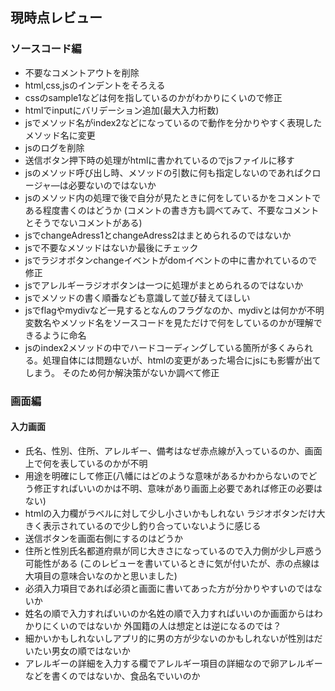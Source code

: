 ## 現時点レビュー
### ソースコード編
- 不要なコメントアウトを削除
- html,css,jsのインデントをそろえる
- cssのsample1などは何を指しているのかがわかりにくいので修正
- htmlでinputにバリデーション追加(最大入力桁数)
- jsでメソッド名がindex2などになっているので動作を分かりやすく表現したメソッド名に変更
- jsのログを削除
- 送信ボタン押下時の処理がhtmlに書かれているのでjsファイルに移す
- jsのメソッド呼び出し時、メソッドの引数に何も指定しないのであればクロージャ―は必要ないのではないか
- jsのメソッド内の処理で後で自分が見たときに何をしているかをコメントである程度書くのはどうか
(コメントの書き方も調べてみて、不要なコメントとそうでないコメントがある)
- jsでchangeAdress1とchangeAdress2はまとめられるのではないか
- jsで不要なメソッドはないか最後にチェック
- jsでラジオボタンchangeイベントがdomイベントの中に書かれているので修正
- jsでアレルギーラジオボタンは一つに処理がまとめられるのではないか
- jsでメソッドの書く順番なども意識して並び替えてほしい
- jsでflagやmydivなど一見するとなんのフラグなのか、mydivとは何かが不明
変数名やメソッド名をソースコードを見ただけで何をしているのかが理解できるように命名
- jsのindex2メソッドの中でハードコーディングしている箇所が多くみられる。処理自体には問題ないが、htmlの変更があった場合にjsにも影響が出てしまう。
そのため何か解決策がないか調べて修正


### 画面編
#### 入力画面
- 氏名、性別、住所、アレルギー、備考はなぜ赤点線が入っているのか、画面上で何を表しているのかが不明
- 用途を明確にして修正(八幡にはどのような意味があるかわからないのでどう修正すればいいのかは不明、意味があり画面上必要であれば修正の必要はない)
- htmlの入力欄がラベルに対して少し小さいかもしれない
  ラジオボタンだけ大きく表示されているので少し釣り合っていないように感じる
- 送信ボタンを画面右側にするのはどうか
- 住所と性別氏名都道府県が同じ大きさになっているので入力側が少し戸惑う可能性がある
(このレビューを書いているときに気が付いたが、赤の点線は大項目の意味合いなのかと思いました)
- 必須入力項目であれば必須と画面に書いてあった方が分かりやすいのではないか
- 姓名の順で入力すればいいのか名姓の順で入力すればいいのか画面からはわかりにくいのではないか
外国籍の人は想定とは逆になるのでは？
- 細かいかもしれないしアプリ的に男の方が少ないのかもしれないが性別はだいたい男女の順ではないか
- アレルギーの詳細を入力する欄でアレルギー項目の詳細なので卵アレルギーなどを書くのではないか、食品名でいいのか

